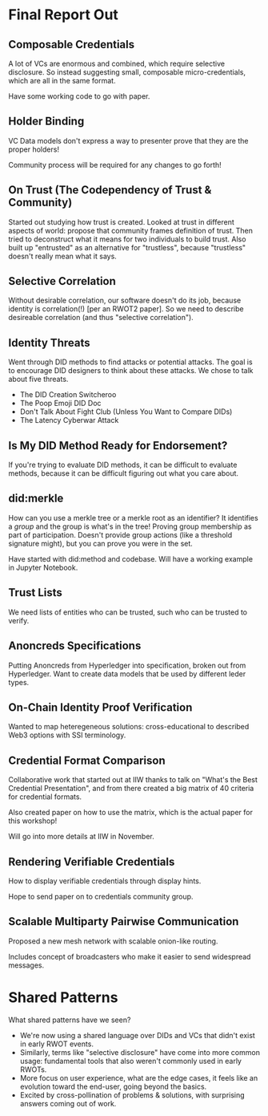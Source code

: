 # Final Report Out

## Composable Credentials

A lot of VCs are enormous and combined, which require selective disclosure. So instead suggesting small, composable micro-credentials, which are all in the same format.

Have some working code to go with paper.

## Holder Binding

VC Data models don't express a way to presenter prove that they are the proper holders! 

Community process will be required for any changes to go forth!

## On Trust (The Codependency of Trust & Community)

Started out studying how trust is created. Looked at trust in different aspects of world: propose that community frames definition of trust. Then tried to deconstruct what it means for two individuals to build trust. Also built up "entrusted" as an alternative for "trustless", because "trustless" doesn't really mean what it says.

## Selective Correlation

Without desirable correlation, our software doesn't do its job, because identity is correlation(!) [per an RWOT2 paper]. So we need to describe desireable correlation (and thus "selective correlation").

## Identity Threats

Went through DID methods to find attacks or potential attacks. The goal is to encourage DID designers to think about these attacks. We chose to talk about five threats.

* The DID Creation Switcheroo
* The Poop Emoji DID Doc
* Don't Talk About Fight Club (Unless You Want to Compare DIDs)
* The Latency Cyberwar Attack

## Is My DID Method Ready for Endorsement?

If you're trying to evaluate DID methods, it can be difficult to evaluate methods, because it can be difficult figuring out what you care about.

## did:merkle

How can you use a merkle tree or a merkle root as an identifier? It identifies a _group_ and the group is what's in the tree! Proving group membership as part of participation. Doesn't provide group actions (like a threshold signature might), but you can prove you were in the set.

Have started with did:method and codebase. Will have a working example in Jupyter Notebook.

## Trust Lists

We need lists of entities who can be trusted, such who can be trusted to verify.

## Anoncreds Specifications

Putting Anoncreds from Hyperledger into specification, broken out from Hyperledger. Want to create data models that be used by different leder types.

## On-Chain Identity Proof Verification

Wanted to map heteregeneous solutions: cross-educational to described Web3 options with SSI terminology.

## Credential Format Comparison

Collaborative work that started out at IIW thanks to talk on "What's the Best Credential Presentation", and from there created a big matrix of 40 criteria for credential formats.

Also created paper on how to use the matrix, which is the actual paper for this workshop!

Will go into more details at IIW in November.

## Rendering Verifiable Credentials

How to display verifiable credentials through display hints.

Hope to send paper on to credentials community group.

## Scalable Multiparty Pairwise Communication 

Proposed a new mesh network with scalable onion-like routing.

Includes concept of broadcasters who make it easier to send widespread messages.

# Shared Patterns

What shared patterns have we seen?

* We're now using a shared language over DIDs and VCs that didn't exist in early RWOT events.
* Similarly, terms like "selective disclosure" have come into more common usage: fundamental tools that also weren't commonly used in early RWOTs.
* More focus on user experience, what are the edge cases, it feels like an evolution toward the end-user, going beyond the basics.
* Excited by cross-pollination of problems & solutions, with surprising answers coming out of work.
